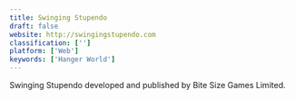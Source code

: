 ```yaml
---
title: Swinging Stupendo
draft: false 
website: http://swingingstupendo.com
classification: ['']
platform: ['Web']
keywords: ['Hanger World']
---
```

Swinging Stupendo developed and published by Bite Size Games Limited.